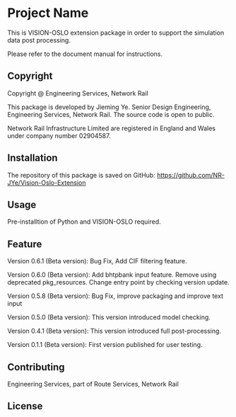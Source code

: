 # Project Name

This is VISION-OSLO extension package in order to support the simulation data post processing.

Please refer to the document manual for instructions.

## Copyright

Copyright @ Engineering Services, Network Rail

This package is developed by Jieming Ye. Senior Design Engineering, Engineering Services, Network Rail.
The source code is open to public.

Network Rail Infrastructure Limited are registered in England and Wales under company number 02904587.

## Installation
The repository of this package is saved on GitHub:
https://github.com/NR-JYe/Vision-Oslo-Extension

## Usage
Pre-installtion of Python and VISION-OSLO required.

## Feature
Version 0.6.1 (Beta version): Bug Fix, Add CIF filtering feature.

Version 0.6.0 (Beta version): Add bhtpbank input feature. Remove using deprecated pkg_resources. Change entry point by checking version update.

Version 0.5.8 (Beta version): Bug Fix, improve packaging and improve text input

Version 0.5.0 (Beta version): This version introduced model checking.

Version 0.4.1 (Beta version): This version introduced full post-processing.

Version 0.1.1 (Beta version): First version published for user testing.

## Contributing
Engineering Services, part of Route Services, Network Rail

## License

